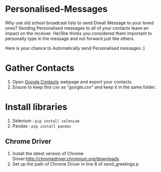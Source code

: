 # Personalised-Messages

Why use old school broadcast lists to send Diwali Message to your loved ones? Sending Personalised messages to all of your contacts leave an impact on the receiver. He/She thinks you considered them important to personally type in the message and not forward just like others.

Here is your chance to Automatically send Personalised messages :)

# Gather Contacts

1) Open [Google Contacts](https://contacts.google.com "G contacts") webpage and export your contacts.
2) Ensure to keep this csv as "google.csv" and keep it in the same folder.


# Install libraries


1) Selenium : `pip install selenium `
2) Pandas : `pip install pandas`

## Chrome Driver
1) Install the latest version of Chrome Driver:http://chromedriver.chromium.org/downloads
2) Set up the path of Chrome Driver in line 8 of send_greetings.p
